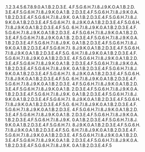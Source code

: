 .1.2.3.4.5.6.7.8.9.0.A.1.B.2.D.3.E.
4.F.5.G.6.H.7.I.8.J.9.K.O.A.1.B.2.D.
3.E.4.F.5.G.6.H.7.I.8.J.9.K.0.A.1.B.
2.D.3.E.4.F.5.G.6.H.7.I.8.J.9.K.0.A.
1.B.2.D.3.E.4.F.5.G.6.H.7.I.8.J.9.K.
0.A.1.B.2.D.3.E.4.F.5.G.6.H.7.I.8.J.
9.K.0.A.1.B.2.D.3.E.4.F.5.G.6.H.7.I.
8.J.9.K.0.A.1.B.2.D.3.E.4.F.5.G.6.H.
7.I.8.J.9.K.0.A.1.B.2.D.3.E.4.F.5.G.
6.H.7.I.8.J.9.K.0.A.1.B.2.D.3.E.4.F.
5.G.6.H.7.I.8.J.9.K.0.A.1.B.2.D.3.E.
4.F.5.G.6.H.7.I.8.J.9.K.0.A.1.B.2.D.
3.E.4.F.5.G.6.H.7.I.8.J.9.K.0.A.1.B.
2.D.3.E.4.F.5.G.6.H.7.I.8.J.9.K.0.A.
1.B.2.D.3.E.4.F.5.G.6.H.7.I.8.J.9.K.
0.A.1.B.2.D.3.E.4.F.5.G.6.H.7.I.8.J.
9.K.0.A.1.B.2.D.3.E.4.F.5.G.6.H.7.I.
8.J.9.K.0.A.1.B.2.D.3.E.4.F.5.G.6.H.
7.I.8.J.9.K.0.A.1.B.2.D.3.E.4.F.5.G.
6.H.7.I.8.J.9.K.0.A.1.B.2.D.3.E.4.F.
5.G.6.H.7.I.8.J.9.K.0.A.1.B.2.D.3.E.
4.F.5.G.6.H.7.I.8.J.9.K.0.A.1.B.2.D.
3.E.4.F.5.G.6.H.7.I.8.J.9.K.0.A.1.B.
2.D.3.E.4.F.5.G.6.H.7.I.8.J.9.K.0.A.
1.B.2.D.3.E.4.F.5.G.6.H.7.I.8.J.9.K.
0.A.1.B.2.D.3.E.4.F.5.G.6.H.7.I.8.J.
9.K.0.A.1.B.2.D.3.E.4.F.5.G.6.H.7.I.
8.J.9.K.0.A.1.B.2.D.3.E.4.F.5.G.6.H.
7.I.8.J.9.K.0.A.1.B.2.D.3.E.4.F.5.G.
6.H.7.I.8.J.9.K.0.A.1.B.2.D.3.E.4.F.
5.G.6.H.7.I.8.J.9.K.0.A.1.B.2.D.3.E.
4.F.5.G.6.H.7.I.8.J.9.K.0.A.1.B.2.D.
3.E.4.F.5.G.6.H.7.I.8.J.9.K.0.A.1.B.
2.D.3.E.4.F.5.G.6.H.7.I.8.J.9.K.0.A.
1.B.2.D.3.E.4.F.5.G.6.H.7.I.8.J.9.K.
0.A.1.B.2.D.3.E.4.F.5.G.6.H.7.I.8.J.
9.K.0.A.1.B.2.D.3.E.4.F.5.G.6.H.7.I.
8.J.9.K.0.A.1.B.2.D.3.E.4.F.5.G.6.H.
7.I.8.J.9.K.0.A.1.B.2.D.3.E.4.F.5.G.
6.H.7.I.8.J.9.K.0.A.1.B.2.D.3.E.4.F.
5.G.6.H.7.I.8.J.9.K.0.A.1.B.2.D.3.E.
4.F.5.G.6.H.7.I.8.J.9.K.0.A.1.B.2.D.
3.E.4.F.5.G.6.H.7.I.8.J.9.K.0.A.1.B.
2.D.3.E.4.F.5.G.6.H.7.I.8.J.9.K.0.A.
1.B.2.D.3.E.4.F.5.G.6.H.7.I.8.J.9.K.
0.A.1.B.2.D.3.E.4.F.5.G.6.H.7.I.8.J.
9.K.0.A.1.B.2.D.3.E.4.F.5.G.6.H.7.I.
8.J.9.K.0.A.1.B.2.D.3.E.4.F.5.G.6.H.
7.I.8.J.9.K.0.A.1.B.2.D.3.E.4.F.5.G.
6.H.7.I.8.J.9.K.0.A.1.B.2.D.3.E.4.F.
5.G.6.H.7.I.8.J.9.K.0.A.1.B.2.D.3.E.
4.F.5.G.6.H.7.I.8.J.9.K.0.A.1.B.2.D.
3.E.4.F.5.G.6.H.7.I.8.J.9.K.0.A.1.B.
2.D.3.E.4.F.5.G.6.H.7.I.8.J.9.K.0.A.
1.B.2.D.3.E.4.F.5.G.6.H.7.I.8.J.9.K.
0.A.1.B.2.D.3.E.4.F.5






















































